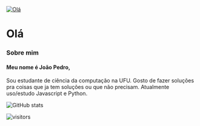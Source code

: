 [![Olá](https://pa1.narvii.com/6374/b3e15fde762b3ae2c415844ab17989b328907c37_hq.gif)](https://potatosenior.github.io/Me/)

# Olá

### Sobre mim

#### Meu nome é João Pedro,

Sou estudante de ciência da computação na UFU.
Gosto de fazer soluções pra coisas que ja tem soluções ou que não precisam.
Atualmente uso/estudo Javascript e Python.

![GitHub stats](https://github-readme-stats.anuraghazra1.vercel.app/api?username=potatosenior&show_icons=true&hide_border=true)


![visitors](https://visitor-badge.glitch.me/badge?page_id=potatosenior.visitor_badge)  
